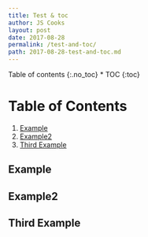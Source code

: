 ```yaml
---
title: Test & toc
author: JS Cooks
layout: post
date: 2017-08-28
permalink: /test-and-toc/
path: 2017-08-28-test-and-toc.md
---
```


<div class="toc" markdown="1">
    <span class="gamma">Table of contents</span>
    {:.no_toc}
    * TOC
    {:toc}
</div>

# Table of Contents
1. [Example](#example)
2. [Example2](#example2)
3. [Third Example](#third-example)

## Example
## Example2
## Third Example
